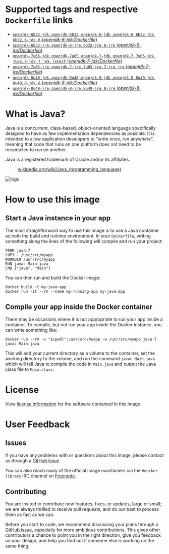 # Supported tags and respective `Dockerfile` links

- [`openjdk-6b32-jdk`, `openjdk-6b32`, `openjdk-6-jdk`, `openjdk-6`, `6b32-jdk`, `6b32`, `6-jdk`, `6` (*openjdk-6-jdk/Dockerfile*)](https://github.com/docker-library/java/blob/9b3b7ed1bdd754fa61b5dd86c0bcd3e3400c6a33/openjdk-6-jdk/Dockerfile)
- [`openjdk-6b32-jre`, `openjdk-6-jre`, `6b32-jre`, `6-jre` (*openjdk-6-jre/Dockerfile*)](https://github.com/docker-library/java/blob/d2acc0356b5a68a4d168462a3f5f0e29444982b9/openjdk-6-jre/Dockerfile)
- [`openjdk-7u65-jdk`, `openjdk-7u65`, `openjdk-7-jdk`, `openjdk-7`, `7u65-jdk`, `7u65`, `7-jdk`, `7`, `jdk`, `latest` (*openjdk-7-jdk/Dockerfile*)](https://github.com/docker-library/java/blob/9b3b7ed1bdd754fa61b5dd86c0bcd3e3400c6a33/openjdk-7-jdk/Dockerfile)
- [`openjdk-7u65-jre`, `openjdk-7-jre`, `7u65-jre`, `7-jre`, `jre` (*openjdk-7-jre/Dockerfile*)](https://github.com/docker-library/java/blob/d2acc0356b5a68a4d168462a3f5f0e29444982b9/openjdk-7-jre/Dockerfile)
- [`openjdk-8u40-jdk`, `openjdk-8u40`, `openjdk-8-jdk`, `openjdk-8`, `8u40-jdk`, `8u40`, `8-jdk`, `8` (*openjdk-8-jdk/Dockerfile*)](https://github.com/docker-library/java/blob/9b3b7ed1bdd754fa61b5dd86c0bcd3e3400c6a33/openjdk-8-jdk/Dockerfile)
- [`openjdk-8u40-jre`, `openjdk-8-jre`, `8u40-jre`, `8-jre` (*openjdk-8-jre/Dockerfile*)](https://github.com/docker-library/java/blob/bcf0fea5a62cb2a75015e2dc2ce05bbc89afcd7d/openjdk-8-jre/Dockerfile)

# What is Java?

Java is a concurrent, class-based, object-oriented language specifically
designed to have as few implementation dependencies as possible. It is intended
to allow application developers to "write once, run anywhere", meaning that code
that runs on one platform does not need to be recompiled to run on another.

Java is a registered trademark of Oracle and/or its affiliates.

> [wikipedia.org/wiki/Java_(programming_language)](http://en.wikipedia.org/wiki/Java_(programming_language))

![logo](https://raw.githubusercontent.com/docker-library/docs/master/java/logo.png)

# How to use this image

## Start a Java instance in your app

The most straightforward way to use this image is to use a Java container as
both the build and runtime environment. In your `Dockerfile`, writing something
along the lines of the following will compile and run your project:

    FROM java:7
    COPY . /usr/src/myapp
    WORKDIR /usr/src/myapp
    RUN javac Main.java
    CMD ["java", "Main"]

You can then run and build the Docker image:

    docker build -t my-java-app .
    docker run -it --rm --name my-running-app my-java-app

## Compile your app inside the Docker container

There may be occasions where it is not appropriate to run your app inside a
container. To compile, but not run your app inside the Docker instance, you can
write something like:

    docker run --rm -v "$(pwd)":/usr/src/myapp -w /usr/src/myapp java:7 javac Main.java

This will add your current directory as a volume to the container, set the
working directory to the volume, and run the command `javac Main.java` which
will tell Java to compile the code in `Main.java` and output the Java class file
to `Main.class`.

# License

View [license information](http://openjdk.java.net/legal/gplv2+ce.html)
for the software contained in this image.

# User Feedback

## Issues

If you have any problems with or questions about this image, please contact us
 through a [GitHub issue](https://github.com/docker-library/java/issues).

You can also reach many of the official image maintainers via the
`#docker-library` IRC channel on [Freenode](https://freenode.net).

## Contributing

You are invited to contribute new features, fixes, or updates, large or small;
we are always thrilled to receive pull requests, and do our best to process them
as fast as we can.

Before you start to code, we recommend discussing your plans 
through a [GitHub issue](https://github.com/docker-library/java/issues), especially for more ambitious
contributions. This gives other contributors a chance to point you in the right
direction, give you feedback on your design, and help you find out if someone
else is working on the same thing.
